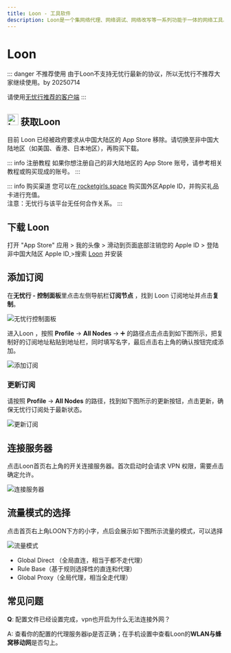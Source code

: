 ```yaml
---
title: Loon - 工具软件
description: Loon是一个集网络代理、网络调试、网络改写等一系列功能于一体的网络工具。
---
```


# Loon

::: danger 不推荐使用
由于Loon不支持无忧行最新的协议，所以无忧行不推荐大家继续使用。by 20250714

请使用[无忧行推荐的客户端](/devices/pc-mobile#1关于应该使用什么客户端)
:::

## <img src="/Jego/images/image_spaces_2FtaiByLw8cj0IZKJTlaiM_2Fuploads_2FrQykYPazvOUVLyWMmu7C_2Floon_2.png" width="26" height="26" alt="Loon图标"> 获取Loon

目前 Loon 已经被政府要求从中国大陆区的 App Store 移除。请切换至非中国大陆地区（如美国、香港、日本地区），再购买下载。

::: info 注册教程
如果你想注册自己的非大陆地区的 App Store 账号，请参考相关教程或购买现成的账号。
:::

::: info 购买渠道
您可以在[ rocketgirls.space](https://www.rocketgirls.space/) 购买国外区Apple ID，并购买礼品卡进行充值。\
注意：无忧行与该平台无任何合作关系。
:::

## 下载 Loon

打开 "App Store" 应用 > 我的头像 > 滑动到页面底部注销您的 Apple ID > 登陆非中国大陆区 Apple ID[ ](https://apps.apple.com/us/app/quantumult-x/id1443988620)>搜索 [Loon](https://apps.apple.com/us/app/loon/id1373567447) 并安装

## 添加订阅

在**无忧行 - 控制面板**里点击左侧导航栏**订阅节点**  ，找到 Loon 订阅地址并点击**复制**。

<img src="/Jego/images/image_spaces_2FtaiByLw8cj0IZKJTlaiM_2Fuploads_2FepWbFG2WzCAPvzzriSLX_2Fimage_3.png" alt="无忧行控制面板">

进入Loon ，按照 **Profile** -> **All Nodes** -> :heavy_plus_sign:  的路径点击点击到如下图所示，把复制好的订阅地址粘贴到地址栏，同时填写名字，最后点击右上角的确认按钮完成添加。

<img src="/Jego/images/image_spaces_2FtaiByLw8cj0IZKJTlaiM_2Fuploads_2FEYFUwKu3KY9d1JL8NVE2_2Fimage_1.png" alt="添加订阅">

### 更新订阅

请按照 **Profile** -> **All Nodes** 的路径，找到如下图所示的更新按钮，点击更新，确保无忧行订阅处于最新状态。

<img src="/Jego/images/image_spaces_2FtaiByLw8cj0IZKJTlaiM_2Fuploads_2FIhCrOe98FALWFYmAurzq_2Fimage_2.png" alt="更新订阅">

## **连接服务器**

点击Loon首页右上角的开关连接服务器。首次启动时会请求 VPN 权限，需要点击确定允许。

<img src="/Jego/images/image_spaces_2FtaiByLw8cj0IZKJTlaiM_2Fuploads_2FxLdRMzAXNoPRs46OFvAY_2Fimage_3.png" alt="连接服务器">

## 流量模式的选择

点击首页右上角LOON下方的小字，点后会展示如下图所示流量的模式，可以选择

<img src="/Jego/images/image_spaces_2FtaiByLw8cj0IZKJTlaiM_2Fuploads_2FpJrQaTyQ0miteU5xrNGH_2Fimage_1.png" alt="流量模式">

* Global Direct （全局直连，相当于都不走代理）
* Rule Base（基于规则选择性的直连和代理）
* Global Proxy（全局代理，相当全走代理）

## 常见问题

**Q**: 配置文件已经设置完成，vpn也开启为什么无法连接外网？

A: 查看你的配置的代理服务器ip是否正确；在手机设置中查看Loon的**WLAN与蜂窝移动网**是否勾上。

